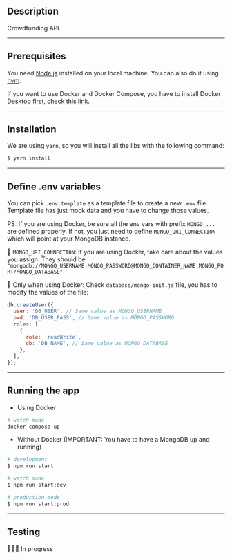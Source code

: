 ## Description

Crowdfunding API.

---

## Prerequisites
You need [Node.js](https://nodejs.org/en/) installed on your local machine. You can also do it using [nvm](https://github.com/nvm-sh/nvm).

If you want to use Docker and Docker Compose, you have to install Docker Desktop first, check [this link](https://docs.docker.com/desktop/install/mac-install).

---

## Installation
We are using `yarn`, so you will install all the libs with the following command:
```bash
$ yarn install
```

---

## Define .env variables
You can pick `.env.template` as a template file to create a new `.env` file. Template file has just mock data and you have to change those values.

PS: If you are using Docker, be sure all the env vars with prefix `MONGO_...` are defined properly. If not, you just need to define `MONGO_URI_CONNECTION` which will point at your MongoDB instance.

🚨 `MONGO_URI_CONNECTION`: If you are using Docker, take care about the values you assign. They should be `"mongodb://MONGO_USERNAME:MONGO_PASSWORD@MONGO_CONTAINER_NAME:MONGO_PORT/MONGO_DATABASE"`

🚨 Only when using Docker: Check `database/mongo-init.js` file, you has to modify the values of the file:
```javascript
db.createUser({
  user: 'DB_USER', // Same value as MONGO_USERNAME
  pwd: 'DB_USER_PASS', // Same value as MONGO_PASSWORD
  roles: [
    {
      role: 'readWrite',
      db: 'DB_NAME', // Same value as MONGO_DATABASE
    },
  ],
});

```

---

## Running the app

- Using Docker

```bash
# watch mode
docker-compose up
```

- Without Docker (IMPORTANT: You have to have a MongoDB up and running)


```bash
# development
$ npm run start

# watch mode
$ npm run start:dev

# production mode
$ npm run start:prod
```

---

## Testing

🕵🏼‍♂️ In progress
